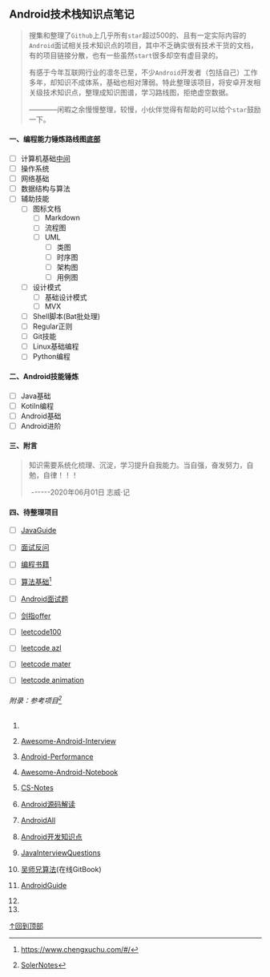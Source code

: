 ## Android技术栈知识点笔记

> 搜集和整理了`Github`上几乎所有`star`超过500的、且有一定实际内容的`Android`面试相关技术知识点的项目，其中不乏确实很有技术干货的文档，有的项目链接分散，也有一些虽然`start`很多却空有虚目录的。
>
> 有感于今年互联网行业的凛冬已至，不少`Android`开发者（包括自己）工作多年，却知识不成体系，基础也相对薄弱。特此整理该项目，将安卓开发相关级技术知识点，整理成知识图谱，学习路线图，拒绝虚空数据。
>
> ————闲暇之余慢慢整理，较慢，小伙伴觉得有帮助的可以给个`star`鼓励一下。

#### 一、编程能力锤炼路线图[底部](#bottom)

- [ ] 计算机基础[中间](#middle)
- [ ] 操作系统
- [ ] 网络基础
- [ ] 数据结构与算法
- [ ] 辅助技能
  - [ ] 图标文档
    - [ ] Markdown
    - [ ] 流程图
    - [ ] UML
      - [ ] 类图
      - [ ] 时序图
      - [ ] 架构图
      - [ ] 用例图
  - [ ] 设计模式
    - [ ] 基础设计模式
    - [ ] MVX
  - [ ] Shell脚本(Bat批处理)
  - [ ] Regular正则
  - [ ] Git技能
  - [ ] Linux基础编程
  - [ ] Python编程

#### 二、Android技能锤炼

- [ ] Java基础
- [ ] Kotiln编程
- [ ] Android基础
- [ ] Android进阶

#### 三、附言

> 知识需要系统化梳理、沉淀，学习提升自我能力。当自强，奋发努力，自勉，自律！！！
>
> ​      																																------2020年06月01日 志威·记

#### 四、待整理项目

- [ ] [JavaGuide](https://github.com/Snailclimb/JavaGuide)
- [ ] [面试反问](https://github.com/yifeikong/reverse-interview-zh)
- [ ] [编程书籍](https://github.com/jobbole/awesome-programming-books)
- [ ] [算法基础](https://github.com/chefyuan/algorithm-base)[^程序厨]
- [ ] [Android面试题](https://github.com/Moosphan/Android-Daily-Interview)
- [ ] [剑指offer](https://github.com/gatieme/CodingInterviews)
- [ ] [leetcode100](https://github.com/mJackie/leetcode)
- [ ] [leetcode azl](https://github.com/azl397985856/leetcode)
- [ ] [leetcode mater](https://github.com/youngyangyang04/leetcode-master)
- [ ] [leetcode animation](https://github.com/MisterBooo/LeetCodeAnimation)



###### 附录：参考项目[^soleiNotes]

1. [^soleiNotes]:[SolerNotes](https://github.com/yoyiyi/SoleilNotes)

2. [Awesome-Android-Interview](https://github.com/JsonChao/Awesome-Android-Interview)

3. [Android-Performance](https://github.com/JsonChao/Awesome-Android-Performance)

4. [Awesome-Android-Notebook](https://github.com/JsonChao/Awesome-Android-Notebook)

5. [CS-Notes](https://github.com/CyC2018/CS-Notes)

6. [Android源码解读](https://github.com/jeanboydev/Android-ReadTheFuckingSourceCode)

7. [AndroidAll](https://github.com/chiclaim/AndroidAll)

8. [Android开发知识点](https://github.com/AweiLoveAndroid/CommonDevKnowledge)

9. [JavaInterviewQuestions](https://github.com/Homiss/Java-interview-questions)

10. [吴师兄算法](https://blog.algomooc.com/)(在线GitBook)

11. [AndroidGuide](https://github.com/leavesCZY/AndroidGuide)

12. [^程序厨]:https://www.chengxuchu.com/#/

13. 







[↑回到顶部](#top) 
